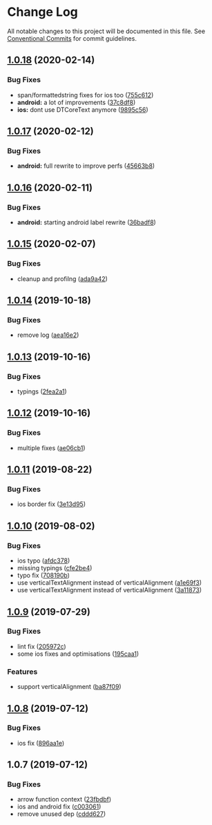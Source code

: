 # Change Log

All notable changes to this project will be documented in this file.
See [Conventional Commits](https://conventionalcommits.org) for commit guidelines.

## [1.0.18](https://github.com/Akylas/nativescript-label/compare/v1.0.17...v1.0.18) (2020-02-14)


### Bug Fixes

* span/formattedstring fixes for ios too ([755c612](https://github.com/Akylas/nativescript-label/commit/755c612d9880f4e0d8eca3279ac953aaa686417a))
* **android:** a lot of improvements ([37c8df8](https://github.com/Akylas/nativescript-label/commit/37c8df8082168f6ebba215584372b0145b9740bd))
* **ios:** dont use DTCoreText anymore ([9895c56](https://github.com/Akylas/nativescript-label/commit/9895c56e52f1aa76179ffaba1ed83440606e5574))





## [1.0.17](https://github.com/Akylas/nativescript-label/compare/v1.0.16...v1.0.17) (2020-02-12)


### Bug Fixes

* **android:** full rewrite to improve perfs ([45663b8](https://github.com/Akylas/nativescript-label/commit/45663b81ea7f4e112d2ccddf2607e3cea04dd19b))





## [1.0.16](https://github.com/Akylas/nativescript-label/compare/v1.0.15...v1.0.16) (2020-02-11)


### Bug Fixes

* **android:** starting android label rewrite ([36badf8](https://github.com/Akylas/nativescript-label/commit/36badf821b4d0f4cbde45c85e5d18ab5bc588d72))





## [1.0.15](https://github.com/Akylas/nativescript-label/compare/v1.0.14...v1.0.15) (2020-02-07)


### Bug Fixes

* cleanup and profilng ([ada9a42](https://github.com/Akylas/nativescript-label/commit/ada9a42c58d8ada3024c38d901e49752eaa0593e))





## [1.0.14](https://github.com/Akylas/nativescript-label/compare/v1.0.13...v1.0.14) (2019-10-18)


### Bug Fixes

* remove log ([aea16e2](https://github.com/Akylas/nativescript-label/commit/aea16e297437804cce45008f08d60680af380870))





## [1.0.13](https://github.com/Akylas/nativescript-label/compare/v1.0.12...v1.0.13) (2019-10-16)


### Bug Fixes

* typings ([2fea2a1](https://github.com/Akylas/nativescript-label/commit/2fea2a102e18f57d9722e7a15bcee87dde574a6c))





## [1.0.12](https://github.com/Akylas/nativescript-label/compare/v1.0.11...v1.0.12) (2019-10-16)


### Bug Fixes

* multiple fixes ([ae06cb1](https://github.com/Akylas/nativescript-label/commit/ae06cb14e549be5f80c95354cdbe6e496ad01503))





## [1.0.11](https://github.com/Akylas/nativescript-label/compare/v1.0.10...v1.0.11) (2019-08-22)


### Bug Fixes

* ios border fix ([3e13d95](https://github.com/Akylas/nativescript-label/commit/3e13d95))





## [1.0.10](https://github.com/Akylas/nativescript-label/compare/v1.0.9...v1.0.10) (2019-08-02)


### Bug Fixes

* ios typo ([afdc378](https://github.com/Akylas/nativescript-label/commit/afdc378))
* missing typings ([cfe2be4](https://github.com/Akylas/nativescript-label/commit/cfe2be4))
* typo fix ([708190b](https://github.com/Akylas/nativescript-label/commit/708190b))
* use verticalTextAlignment instead of verticalAlignment ([a1e69f3](https://github.com/Akylas/nativescript-label/commit/a1e69f3))
* use verticalTextAlignment instead of verticalAlignment ([3a11873](https://github.com/Akylas/nativescript-label/commit/3a11873))





## [1.0.9](https://github.com/Akylas/nativescript-label/compare/v1.0.8...v1.0.9) (2019-07-29)


### Bug Fixes

* lint fix ([205972c](https://github.com/Akylas/nativescript-label/commit/205972c))
* some ios fixes and optimisations ([195caa1](https://github.com/Akylas/nativescript-label/commit/195caa1))


### Features

* support verticalAlignment ([ba87f09](https://github.com/Akylas/nativescript-label/commit/ba87f09))





## [1.0.8](https://github.com/Akylas/nativescript-label/compare/v1.0.7...v1.0.8) (2019-07-12)


### Bug Fixes

* ios fix ([896aa1e](https://github.com/Akylas/nativescript-label/commit/896aa1e))





## 1.0.7 (2019-07-12)


### Bug Fixes

* arrow function context ([23fbdbf](https://github.com/Akylas/nativescript-label/commit/23fbdbf))
* ios and android fix ([c003061](https://github.com/Akylas/nativescript-label/commit/c003061))
* remove unused dep ([cddd627](https://github.com/Akylas/nativescript-label/commit/cddd627))
